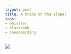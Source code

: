 ```yaml
---
layout: post
title: A bride on the slope!
tags:
- whistler
- blackcomb
- snowboarding
---
```

![](http://25.media.tumblr.com/tumblr_lht14yzN4V1qfxyc6o1_1280.jpg)

